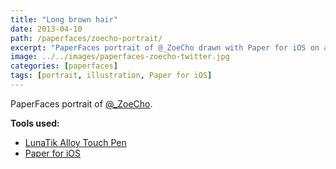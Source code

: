 ```yaml
---
title: "Long brown hair"
date: 2013-04-10
path: /paperfaces/zoecho-portrait/
excerpt: "PaperFaces portrait of @_ZoeCho drawn with Paper for iOS on an iPad."
image: ../../images/paperfaces-zoecho-twitter.jpg
categories: [paperfaces]
tags: [portrait, illustration, Paper for iOS]
---
```


PaperFaces portrait of [@_ZoeCho](https://twitter.com/_ZoeCho).

**Tools used:**

- [LunaTik Alloy Touch Pen](https://www.amazon.com/gp/product/B00821TR7G/ref=as_li_ss_tl?ie=UTF8&tag=mademist-20&linkCode=as2&camp=1789&creative=390957&creativeASIN=B00821TR7G)
- [Paper for iOS](https://paper.bywetransfer.com/)
